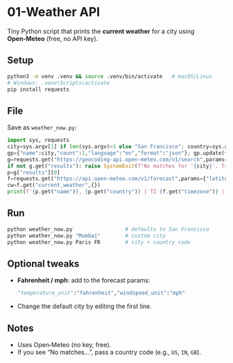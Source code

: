 # 01-Weather API

Tiny Python script that prints the **current weather** for a city using **Open‑Meteo** (free, no API key).

## Setup

```bash
python3 -m venv .venv && source .venv/bin/activate   # macOS/Linux
# Windows: .venv\Scripts\activate
pip install requests
```

## File

Save as `weather_now.py`:

```python
import sys, requests
city=sys.argv[1] if len(sys.argv)>1 else "San Francisco"; country=sys.argv[2] if len(sys.argv)>2 else None
gp={"name":city,"count":1,"language":"en","format":"json"}; gp.update({"country":country} if country else {})
g=requests.get("https://geocoding-api.open-meteo.com/v1/search",params=gp,timeout=15).json()
if not g.get("results"): raise SystemExit(f"No matches for '{city}'. Try COUNTRY code (US, IN, ...).")
p=g["results"][0]
f=requests.get("https://api.open-meteo.com/v1/forecast",params={"latitude":p["latitude"],"longitude":p["longitude"],"timezone":p.get("timezone"),"current_weather":True},timeout=20).json()
cw=f.get("current_weather",{})
print(f'{p.get("name")}, {p.get("country")} | TZ {f.get("timezone")} | {cw.get("temperature")}°C, wind {cw.get("windspeed")} km/h, code {cw.get("weathercode")}')
```

## Run

```bash
python weather_now.py                 # defaults to San Francisco
python weather_now.py "Mumbai"        # custom city
python weather_now.py Paris FR        # city + country code
```

## Optional tweaks

* **Fahrenheit / mph**: add to the forecast params:

  ```python
  "temperature_unit":"fahrenheit","windspeed_unit":"mph"
  ```
* Change the default city by editing the first line.

## Notes

* Uses Open‑Meteo (no key, free).
* If you see “No matches…”, pass a country code (e.g., `US`, `IN`, `GB`).
